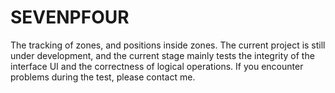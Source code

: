 # SEVENPFOUR
The tracking of zones, and positions inside zones. The current project is still under development, and the current stage mainly tests the integrity of the interface UI and the correctness of logical operations. If you encounter problems during the test, please contact me.
